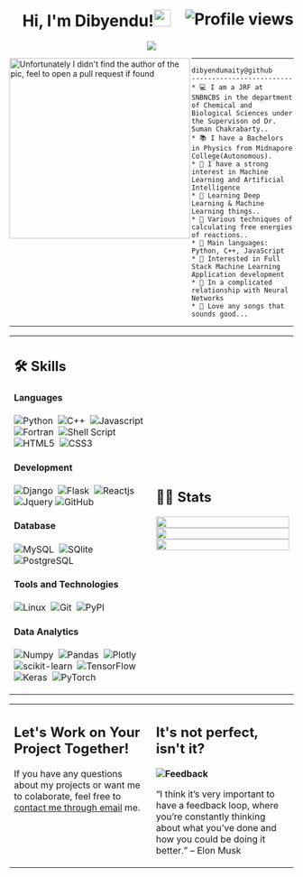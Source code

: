 <h1 align="center">
Hi, I'm Dibyendu!<img src="https://media.giphy.com/media/hvRJCLFzcasrR4ia7z/giphy.gif" height="30px"> 

  <!--<img src="https://media.giphy.com/media/hvRJCLFzcasrR4ia7z/giphy.gif" width="30">-->
 <!--<img src="https://komarev.com/ghpvc/?username=I-am-vishalmaurya&label=Profile%20Views&color=0e75b6&style=flat" align='right' alt="vishalmaurya" />-->
 <img src="https://gpvc.arturio.dev/dibyendumaity1999" alt="Profile views" align='right'/> 
 </h1>
<!-- Typing SVG by DenverCoder1 - https://github.com/DenverCoder1/readme-typing-svg -->
<p align="center">
  <a href="https://github.com/DenverCoder1/readme-typing-svg"><img src="https://readme-typing-svg.herokuapp.com?lines=Junior+Research+Fellow;Computational+Physics+and+Chemistry;AI%20|%20ML%20|%20DL%20|%20ML%20Enthusiastic;Always%20learning%20new%20things&center=true&width=450&height=45"></a>
</p>

<img align="left" src="https://github.com/abhisheknaiidu/abhisheknaiidu/blob/master/code.gif?raw=true" alt="Unfortunately I didn't find the author of the pic, feel to open a pull request if found" width="320" />
<hr>

```
dibyendumaity@github
-------------------------
* 💻 I am a JRF at SNBNCBS in the department of Chemical and Biological Sciences under the Supervison od Dr. Suman Chakrabarty..
* 📚 I have a Bachelors in Physics from Midnapore College(Autonomous).
* 📝 I have a strong interest in Machine Learning and Artificial Intelligence
* 🔭 Learning Deep Learning & Machine Learning things..
* 🌱 Various techniques of calculating free energies of reactions..
* 🌟 Main languages: Python, C++, JavaScript
* 🚩 Interested in Full Stack Machine Learning Application development
* 💖 In a complicated relationship with Neural Networks
* 🎵 Love any songs that sounds good...
```

<hr>

<table width="100%" >

 <tr>
    <td width="50%">
     
## 🛠️ Skills

#### Languages
![Python](https://img.shields.io/badge/-Python-05122A?style=flat&logo=python)&nbsp;
![C++](https://img.shields.io/badge/-C++-05122A?style=flat&logo=C%2B%2B&logoColor=00599C)&nbsp;
![Javascript](https://img.shields.io/badge/JavaScript-F7DF1E?style=flat&logo=javascript&logoColor=black)&nbsp;
![Fortran](https://img.shields.io/badge/Fortran-%23734F96.svg?style=flat&logo=fortran&logoColor=white)&nbsp;
![Shell Script](https://img.shields.io/badge/Shell_Script-121011?style=flat&logo=gnu-bash&logoColor=white)&nbsp;
![HTML5](https://img.shields.io/badge/html5-%23E34F26.svg?style=flat&logo=html5&logoColor=white)&nbsp;
![CSS3](https://img.shields.io/badge/css3-%231572B6.svg?style=flat&logo=css3&logoColor=white)
#### Development
![Django](https://img.shields.io/badge/Django-092E20?style=flat&logo=django&logoColor=white)&nbsp;
![Flask](https://img.shields.io/badge/Flask-000000?style=flat&logo=flask&logoColor=white)&nbsp;
![Reactjs](https://img.shields.io/badge/React-20232A?style=flat&logo=react&logoColor=61DAFB)&nbsp;
![Jquery](https://img.shields.io/badge/jQuery-0769AD?style=flat&logo=jquery&logoColor=white)
![GitHub](https://img.shields.io/badge/github-%23121011.svg?style=flat&logo=github&logoColor=white)
<!--      
![Express.js](https://img.shields.io/badge/express.js-%23404d59.svg?style=flat&logo=express&logoColor=%2361DAFB) -->
<!-- ![PHP](https://img.shields.io/badge/PHP-777BB4?style=flat&logo=php&logoColor=white)&nbsp; -->


#### Database

![MySQL](https://img.shields.io/badge/MySQL-00000F?style=flat&logo=mysql&logoColor=white)&nbsp;
![SQlite](https://img.shields.io/badge/-SQlite-05122A?style=flat&logo=sqlite&logoColor=A8B9CC)&nbsp;
![PostgreSQL](https://img.shields.io/badge/PostgreSQL-316192?style=flat&logo=postgresql&logoColor=green)

#### Tools and Technologies


![Linux](https://img.shields.io/badge/Linux-05122A?style=flat&logo=linux&logoColor=white)&nbsp;
![Git](https://img.shields.io/badge/-Git-05122A?style=flat&logo=git)&nbsp;
![PyPI](https://img.shields.io/badge/pypi-3775A9?style=flat&logo=pypi&logoColor=white)


#### Data Analytics 

![Numpy](https://img.shields.io/badge/Numpy-777BB4?style=flat&logo=numpy&logoColor=white)&nbsp;
![Pandas](https://img.shields.io/badge/Pandas-2C2D72?style=flat&logo=pandas&logoColor=white)&nbsp;<!-- ![Docker](https://img.shields.io/badge/Docker-2CA5E0?style=flat&logo=docker&logoColor=white)&nbsp; -->
![Plotly](https://img.shields.io/badge/Plotly-%233F4F75.svg?style=flat&logo=plotly&logoColor=white)&nbsp;
![scikit-learn](https://img.shields.io/badge/scikit--learn-%23F7931E.svg?style=flat&logo=scikit-learn&logoColor=white)&nbsp;
![TensorFlow](https://img.shields.io/badge/TensorFlow-%23FF6F00.svg?style=flat&logo=TensorFlow&logoColor=white)&nbsp;
![Keras](https://img.shields.io/badge/Keras-%23D00000.svg?style=flat&logo=Keras&logoColor=white)&nbsp;
![PyTorch](https://img.shields.io/badge/PyTorch-%23EE4C2C.svg?style=flat&logo=PyTorch&logoColor=white)
     
</td>
    <td>
  
## 📄📜 Stats


<p align="center">
  <img width="100%" src="https://github-readme-stats.vercel.app/api?username=dmighty007&theme=algolia&show_icons=true&bg_color=transparent&title_color=navy&text_color=black&custom_title=My%20GitHub%20Stats" />
 </br>
  <img width="100%" src="https://github-readme-streak-stats.herokuapp.com/?user=dmighty007"/>
 </br>
  <img width="100%" src="https://github-readme-stats.vercel.app/api/top-langs/?username=dmighty007&langs_count=7&layout=compact&bg_color=transparent" />
</p>
     
  </td>
 </tr>
</table>


<table style="border: none">
  <tr>
  <td width="50%" valign="top">

## Let's Work on Your Project Together!

If you have any questions about my projects or want me to colaborate, feel free to <a href="mailto:dibyendumaity1999@gmail.com">contact me through email</a> me.

  </td>
  <td width="50%" valign="top">

## It's not perfect, isn't it?

**<img alt="Feedback" src="https://img.shields.io/badge/Ask%20me-anything-1abc9c.svg">**

“I think it’s very important to have a feedback loop, where you’re constantly thinking about what you’ve done and how you could be doing it better.”
– Elon Musk

  </td>
  </tr>
</table>
<!--
### My Projects ✨:
<table style="border: none">
  <tr>
  <td width="50%" valign="top">  
<a href="https://github.com/Davekibh/Background-generator">
  <img align="center" src="https://github-readme-stats.vercel.app/api/pin/?username=dibyendumaity1999&repo=Visualisation-of-water-cages-&theme=tokyonight" />
</a>
<a href="https://github.com/Davekibh/robofriends">
 <img align="center" src="https://github-readme-stats.vercel.app/api/pin/?username=dibyendumaity1999&repo=GRADE&theme=tokyonight" />
</a>
<a href="https://github.com/Davekibh/Picture-Sharing-app">
  <img align="center" src="https://github-readme-stats.vercel.app/api/pin/?username=dibyendumaity1999&repo=MLDD&theme=tokyonight" />
</a>
</td>
<td width="50%" valign="top">
<a href="https://github.com/Davekibh/Chat-app">
 <img align="center" src="https://github-readme-stats.vercel.app/api/pin/?username=dibyendumaity1999&repo=Project_Uma&theme=tokyonight" />
</a>
<a href="https://github.com/Davekibh/Quiz-App">
 <img align="center" src="https://github-readme-stats.vercel.app/api/pin/?username=dibyendumaity1999&repo=DM&theme=tokyonight" />
</a>
<a href="https://github.com/Davekibh/Quiz-Admin-App">
 <img align="center" src="https://github-readme-stats.vercel.app/api/pin/?username=dibyendumaity1999&repo=PHY204&theme=tokyonight" />
</a>
</td>
  </tr>
</table>
-->




